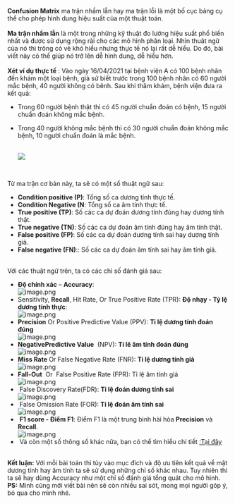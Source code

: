 **Confusion Matrix** ma trận nhầm lẫn hay ma trận lỗi là một bố cục bảng cụ thể cho phép hình dung hiệu suất của một thuật toán.<br> <br>
 **Ma trận nhầm lẫn** là một trong những kỹ thuật đo lường hiệu suất phổ biến nhất và được sử dụng rộng rãi cho các mô hình phân loại. Nhìn thuât ngữ của nó thì trông có vẻ khó hiểu nhưng thực tế nó lại rất dễ hiểu. Do đó, bài viết này có thể giúp nó trở lên dễ hình dung, dễ hiểu hơn.<br><br>
 **Xét ví dụ thực tế** : Vào ngày 16/04/2021 tại bệnh viện A có 100 bệnh nhân đến khám một loại bệnh, giả sử biết trước trong 100 bệnh nhân có 60 người mắc bệnh, 40 người không có bênh. Sau khi thăm khám, bệnh viện đưa ra kết quả: 
*   Trong 60 người bệnh thật thì có 45 người chuẩn đoán có bệnh, 15 người chuẩn đoán không mắc bệnh.
*   Trong 40 người không mắc bệnh thì có 30 người chuẩn đoán không mắc bệnh, 10 người chuẩn đoán là mắc bệnh.<br><br>

    ![](https://images.viblo.asia/12e9d40a-7dfe-4fef-8fb7-86e5aa5a5a59.png)
<br>

Từ ma trận cơ bản này, ta sẽ có một số thuật ngữ sau:
* <strong>Condition positive (P)</strong>: Tổng số  ca dương tính thực tế.
* <strong>Condition Negative (N</strong>: Tổng số ca âm tính thực tế.
* <strong>True positive (TP)</strong>: Số các ca dự đoán dương tính đúng hay dương tính thật.
* <strong>True negative (TN)</strong>: Số các ca dự đoán âm tính đúng hay âm tính thật.
* <strong>False positive (FP)</strong>: Số các ca dự đoán dương tính sai hay dương tính giả.
* <strong>False negative (FN)</strong>:: Số các ca dự đoán âm tính sai hay âm tính giả.
<br><br>

Với các thuật ngữ trên, ta có các chỉ số đánh giá sau:
* **Độ chính xác** – **Accuracy**:<br>![image.png](https://images.viblo.asia/ec22619f-e02e-4de0-a889-49be1c1ae67f.png)
* Sensitivity, **Recall**, Hit Rate, Or True Positive Rate (TPR): **Độ nhạy - Tỷ lệ dương tính thực**:<br>![image.png](https://images.viblo.asia/7ca9a4ba-d24a-4924-b1b6-d750fe4c181c.png)
* **Precision** Or Positive Predictive Value (PPV): **Tỉ lệ dương tính đoán đúng**<br>![image.png](https://images.viblo.asia/737e6efb-5680-432a-8d6c-46671788264c.png)
* **NegativePredictive Value**  (NPV): **Tỉ lê âm tính đoán đúng**
<br>![image.png](https://images.viblo.asia/00923d59-5097-4e85-9c89-44cf0f9c7d78.png)
* **Miss Rate** Or False Negative Rate (FNR): **Tỉ lệ dương tính giả**<br>
![image.png](https://images.viblo.asia/f10a0695-12e1-4490-96d4-e89a4f588e25.png)
* **Fall-Out**  Or  False Positive Rate (FPR): Tỉ lệ âm tính giả
<br>![image.png](https://images.viblo.asia/3d37dbc0-a91d-4fcb-9e96-d1d35ca3820c.png)
*  False Discovery Rate(FDR): **Tỉ lệ đoán dương tính sai**<br>
![image.png](https://images.viblo.asia/06d62868-776d-468f-bbe6-c0abf811c17e.png)
*  False Omission Rate (FOR): **Tỉ lệ đoán âm tính sai**
<br>![image.png](https://images.viblo.asia/32e1f2e4-cf9e-454f-a5f5-daf39e18d63d.png)
*  **F1 score - Điểm F1**: Điểm F1 là một trung bình hài hòa **Precision** và **Recall**.<br>
![image.png](https://images.viblo.asia/268bb23f-5c80-49e1-93f1-cb7815846542.png)
*  Và còn một số thông số khác nữa, bạn có thể tìm hiểu chi tiết
[:Tại đây](https://en.wikipedia.org/wiki/Confusion_matrix)
<br><br>

**Kết luận:** Với mỗi bài toán thì tùy vào mục đích và độ ưu tiên kết quả về mặt dương tính hay âm tính ta sẽ sử dụng những chỉ số khác nhau. Tuy nhiên thì ta sẽ hay dùng Accuracy như một chỉ số đánh giá tổng quát cho mô hình.
<br>
**PS:** Mình cũng mới viết bài nên sẽ còn nhiều sai sót, mong mọi người góp ý, bỏ qua cho mình nhé.
